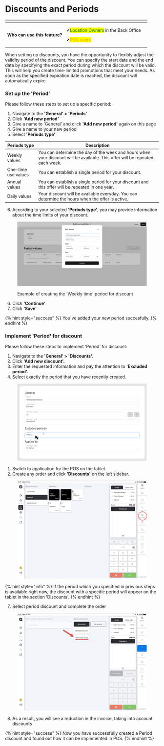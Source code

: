 # Discounts and Periods

<table data-card-size="large" data-view="cards" data-full-width="false"><thead><tr><th></th><th></th><th></th></tr></thead><tbody><tr><td><strong>Who can use this feature?</strong></td><td><p><span data-gb-custom-inline data-tag="emoji" data-code="2714">✔</span><mark style="color:green;">Location Owners</mark> in the Back Office</p><p><span data-gb-custom-inline data-tag="emoji" data-code="2714">✔</span><mark style="color:orange;">POS users</mark> </p></td><td></td></tr></tbody></table>

When setting up discounts, you have the opportunity to flexibly adjust the validity period of the discount. You can specify the start date and the end date by specifying the exact period during which the discount will be valid. This will help you create time-limited promotions that meet your needs. As soon as the specified expiration date is reached, the discount will automatically expire.

### Set up the 'Period'

Please follow these steps to set up a specific period:

1. Navigate to the **'General' > 'Periods'**&#x20;
2. Click **'Add new period'**
3. Give a name to 'General' and click **'Add new period'** again on this page
4. Give a name to your new period
5. Select **'Periods type'**

| Periods type        | Description                                                                                                                  |
| ------------------- | ---------------------------------------------------------------------------------------------------------------------------- |
| Weekly values       | You can determine the day of the week and hours when your discount will be available. This offer will be repeated each week. |
| One-time use values | You can establish a single period for your discount.                                                                         |
| Annual values       | You can establish a single period for your discount and this offer will be repeated in one year.                             |
| Daily values        | Your discount will be available everyday. You can determine the hours when the offer is active.                              |

6. According to your selected **'Periods type'**, you may provide information about the time limits of your discount.

<figure><img src="../../.gitbook/assets/periods.jpg" alt=""><figcaption><p>Example of creating the 'Weekly time' period for discount</p></figcaption></figure>

6. Click **'Continue'**
7. Click **'Save'**

{% hint style="success" %}
You've added your new period succesfully.
{% endhint %}

### Implement 'Period' for discount

Please follow these steps to implement 'Period' for discount:

1. Navigate to the **'General' > 'Discounts'.**
2. Click **'Add new discount'.**
3. Enter the requested information and pay the attention to **'Excluded period'.**
4. Select exactly the period that you have recently created.

<figure><img src="../../.gitbook/assets/2023-07-22_14-14-53.png" alt=""><figcaption></figcaption></figure>

1. Switch to application for the POS on the tablet.
2. Create any order and click **'Discounts'** on the left sidebar.

<figure><img src="../../.gitbook/assets/disc.jpg" alt="" width="563"><figcaption></figcaption></figure>

{% hint style="info" %}
If the period which you specified in previous steps is available right now, the discount with a specific period will appear on the tablet in the section 'Discounts'.&#x20;
{% endhint %}

7. Select period discount and complete the order

<figure><img src="../../.gitbook/assets/disc2.jpg" alt="" width="563"><figcaption></figcaption></figure>

8. As a result, you will see a reduction in the invoice, taking into account discounts

{% hint style="success" %}
Now you have successfully created a Period discount and found out how it can be implemented in POS.
{% endhint %}
